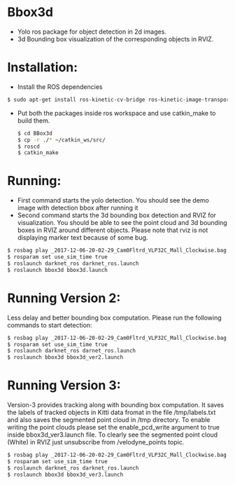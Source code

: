 # Bbox3d
- Yolo ros package for object detection in 2d images. 
- 3d Bounding box visualization of the corresponding objects in RVIZ.

# Installation:
- Install the ROS dependencies
```sh
$ sudo apt-get install ros-kinetic-cv-bridge ros-kinetic-image-transport ros-kinetic-pcl-ros
``` 
- Put both the packages inside ros workspace and use catkin_make to build them.
  ```sh
  $ cd BBox3d
  $ cp -r ./* ~/catkin_ws/src/
  $ roscd 
  $ catkin_make
  ```
# Running:
- First command starts the yolo detection. You should see the demo image with detection bbox after running it 
- Second command starts the 3d bounding box detection and RVIZ for visualization. You should be able
to see the point cloud and 3d bounding boxes in RVIZ around different objects. Please note that
rviz is not displaying marker text because of some bug.
```sh
$ rosbag play _2017-12-06-20-02-29_Cam0Fltrd_VLP32C_Mall_Clockwise.bag --clock -l
$ rosparam set use_sim_time true
$ roslaunch darknet_ros darknet_ros.launch
$ roslaunch bbox3d bbox3d.launch
```
# Running Version 2:
Less delay and better bounding box computation. Please run the following commands to start detection:
```sh
$ rosbag play _2017-12-06-20-02-29_Cam0Fltrd_VLP32C_Mall_Clockwise.bag --clock -l
$ rosparam set use_sim_time true
$ roslaunch darknet_ros darnet_ros.launch
$ roslaunch bbox3d bbox3d_ver2.launch
```

# Running Version 3:
Version-3 provides tracking along with bounding box computation. It saves the labels of tracked objects in Kitti data fromat in the file /tmp/labels.txt and also saves the segmented point cloud in /tmp directory. To enable writing the point clouds please set the enable_pcd_write argument to true inside bbox3d_ver3.launch file. To clearly see the segmented point cloud (White) in RVIZ just unsubscribe from /velodyne_points topic.
```sh
$ rosbag play _2017-12-06-20-02-29_Cam0Fltrd_VLP32C_Mall_Clockwise.bag --clock -l
$ rosparam set use_sim_time true
$ roslaunch darknet_ros darknet_ros.launch
$ roslaunch bbox3d bbox3d_ver3.launch
```



 
